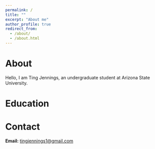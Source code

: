 ```yaml
---
permalink: /
title: ""
excerpt: "About me"
author_profile: true
redirect_from: 
  - /about/
  - /about.html
---
```


# About

Hello, I am Ting Jennings, an undergraduate student at Arizona State University.



# Education



# Contact

**Email:** tingjennings1@gmail.com

